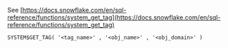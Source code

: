 See [https://docs.snowflake.com/en/sql-reference/functions/system_get_tag](https://docs.snowflake.com/en/sql-reference/functions/system_get_tag)
```
SYSTEM$GET_TAG( '<tag_name>' , '<obj_name>' , '<obj_domain>' )
```
